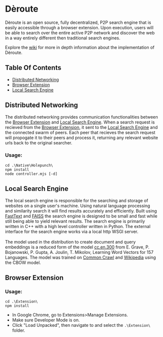 # Dèroute
Dèroute is an open source, fully decentralized, P2P search engine that is easily accessible through a browser extension. Upon execution, users will be able to search over the entire active P2P network and discover the web in a way entirely different then traditional search engines.

Explore the [wiki](https://github.com/olin-feist/Deroute/wiki) for more in depth information about the implementation of Dèroute.

## Table Of Contents
* [Distributed Networking](#Distributed)
* [Browser Extension](#Browser)
* [Local Search Engine](#search)

<a name="Distributed"/> <a>
## Distributed Networking
The distributed networking provides communication functionalities between the [Browser Extension](#Browser) and [Local Search Engine](#search). When a search request is recieved from the [Browser Extension](#Browser), it sent to the [Local Search Engine](#search) and the connected swarm of peers. Each peer that recieves the search request will propogate it to their peers and process it, returning any relevant website urls back to the original searcher.
### Usage:
```
cd .\Native\Holepunch\
npm install
node controller.mjs [-d]
```

<a name="search"/> <a>
## Local Search Engine
The local search engine is responsible for the searching and storage of websites on a single user's machine. Using natural language processing and similarity search it will find results accurately and efficiently. Built using [FastText](https://github.com/facebookresearch/fastText/) and [FAISS](https://github.com/facebookresearch/faiss) the search engine is designed to be small and fast while still being able to yield relevant results. The search engine is primarily written in C++ with a high level controller written in Python. The external interface for the search engine works via a local http WSGI server.\
\
The model used in the distribution to create document and query embeddings is a reduced form of the model [cc.en.300](https://fasttext.cc/docs/en/crawl-vectors.html) from E. Grave, P. Bojanowski, P. Gupta, A. Joulin, T. Mikolov, Learning Word Vectors for 157 Languages. The model was trained on [Common Crawl](https://commoncrawl.org/) and [Wikipedia](https://www.wikipedia.org/) using the CBOW model.

<a name="Browser"/> <a>
## Browser Extension
### Usage:
```
cd .\Extension\
npm install
```
- In Google Chrome, go to Extensions>Manage Extensions.
- Make sure Developer Mode is on.
- Click "Load Unpacked", then navigate to and select the `.\Extension\` folder.


